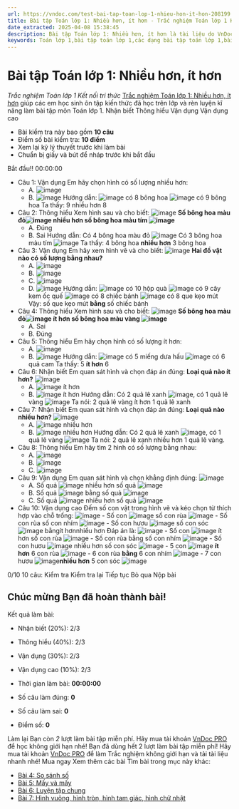 ```yaml
---
url: https://vndoc.com/test-bai-tap-toan-lop-1-nhieu-hon-it-hon-208199
title: Bài tập Toán lớp 1: Nhiều hơn, ít hơn - Trắc nghiệm Toán lớp 1 Kết nối tri thức - VnDoc.com
date_extracted: 2025-04-08 15:38:45
description: Bài tập Toán lớp 1: Nhiều hơn, ít hơn là tài liệu do VnDoc biên soạn theo chương trình của bộ sách Cánh Diều giúp các em học sinh lớp 1 ôn tập lại kiến thức đã được học trên lớp.
keywords: Toán lớp 1,bài tập toán lớp 1,các dạng bài tập toán lớp 1,bài tập ôn tập toán lớp 1,đề ôn tập toán lớp 1,giải bài tập toán lớp 1 nâng cao,đề thi học sinh giỏi Toán lớp 1,Toán 1 sách kết nối,bài tập toán lớp 1 sách kết nối tri thức,các số 6 7 8 9 10,số,10 kết nối,toán lớp 1 bài 1 kết nối tri thức,Bài tập Toán lớp 1 Nhiều hơn,ít hơn,trắc nghiệm toán lớp 1,trắc nghiệm nhiều hơn ít hơn lớp 1
---
```


# Bài tập Toán lớp 1: Nhiều hơn, ít hơn
 _Trắc nghiệm Toán lớp 1 Kết nối tri thức_
[Trắc nghiệm Toán lớp 1: Nhiều hơn, ít hơn](<https://vndoc.com/test-bai-tap-toan-lop-1-nhieu-hon-it-hon-208199>) giúp các em học sinh ôn tập kiến thức đã học trên lớp và rèn luyện kĩ năng làm bài tập môn Toán lớp 1.
Nhận biết Thông hiểu Vận dụng Vận dụng cao
  * Bài kiểm tra này bao gồm **10 câu**
  * Điểm số bài kiểm tra: **10 điểm**
  * Xem lại kỹ lý thuyết trước khi làm bài
  * Chuẩn bị giấy và bút để nháp trước khi bắt đầu

Bắt đầu\!\!
00:00:00
  * Câu 1:  Vận dụng
Em hãy chọn hình có số lượng nhiều hơn:
    * A. ![image](https://i.vdoc.vn/data/image/2024/09/14/trac-nghiem-toan-4-h112.png)
    * B. ![image](https://i.vdoc.vn/data/image/2024/09/14/trac-nghiem-toan-4-h113.png)
Hướng dẫn: 
![image](https://i.vdoc.vn/data/image/2024/09/14/trac-nghiem-toan-4-h112.png) có 8 bông hoa
![image](https://i.vdoc.vn/data/image/2024/09/14/trac-nghiem-toan-4-h113.png) có 9 bông hoa
Ta thấy: 9 nhiều hơn 8
  * Câu 2:  Thông hiểu
Xem hình sau và cho biết:
![image](https://i.vdoc.vn/data/image/2024/09/17/trac-nghiem-toan-4-h142.png)
**Số bông hoa màu đỏ![image](https://i.vdoc.vn/data/image/2024/09/17/trac-nghiem-toan-4-h143.png) nhiều hơn số bông hoa màu tím ![image](https://i.vdoc.vn/data/image/2024/09/17/trac-nghiem-toan-4-h145.png)**
    * A. Đúng 
    * B. Sai 
Hướng dẫn: 
Có 4 bông hoa màu đỏ ![image](https://i.vdoc.vn/data/image/2024/09/17/trac-nghiem-toan-4-h143.png)
Có 3 bông hoa màu tím ![image](https://i.vndoc.com/data/image/2024/09/17/trac-nghiem-toan-4-h145.png)
Ta thấy: 4 bông hoa **nhiều hơn** 3 bông hoa
  * Câu 3:  Vận dụng
Em hãy xem hình vẽ và cho biết:
![image](https://i.vdoc.vn/data/image/2024/09/17/trac-nghiem-toan-4-h134.png)
**Hai đồ vật nào có số lượng bằng nhau?**
    * A. ![image](https://i.vdoc.vn/data/image/2024/09/17/trac-nghiem-toan-4-h135.png)
    * B. ![image](https://i.vdoc.vn/data/image/2024/09/18/trac-nghiem-toan-4-h164.png)
    * C. ![image](https://i.vdoc.vn/data/image/2024/09/17/trac-nghiem-toan-4-h137.png)
    * D. ![image](https://i.vdoc.vn/data/image/2024/09/17/trac-nghiem-toan-4-h136.png)
Hướng dẫn: 
![image](https://i.vdoc.vn/data/image/2024/09/17/trac-nghiem-toan-4-h135.png) có 10 hộp quà
![image](https://i.vdoc.vn/data/image/2024/09/17/trac-nghiem-toan-4-h136.png) có 9 cây kem ốc quế
![image](https://i.vdoc.vn/data/image/2024/09/17/trac-nghiem-toan-4-h137.png) có 8 chiếc bánh
![image](https://i.vdoc.vn/data/image/2024/09/18/trac-nghiem-toan-4-h164.png) có 8 que kẹo mút
Vậy: số que kẹo mút **bằng** số chiếc bánh
  * Câu 4:  Thông hiểu
Xem hình sau và cho biết:
![image](https://i.vdoc.vn/data/image/2024/09/17/trac-nghiem-toan-4-h142.png)
**Số bông hoa màu đỏ![image](https://i.vdoc.vn/data/image/2024/09/17/trac-nghiem-toan-4-h143.png) ít hơn số bông hoa màu vàng ![image](https://i.vdoc.vn/data/image/2024/09/17/trac-nghiem-toan-4-h144.png)**
    * A. Sai 
    * B. Đúng 
  * Câu 5:  Thông hiểu
Em hãy chọn hình có số lượng ít hơn:
    * A. ![image](https://i.vdoc.vn/data/image/2024/09/13/trac-nghiem-toan-4-h105.png)
    * B. ![image](https://i.vdoc.vn/data/image/2024/09/13/trac-nghiem-toan-4-h106.png)
Hướng dẫn: 
![image](https://i.vdoc.vn/data/image/2024/09/13/trac-nghiem-toan-4-h105.png) có 5 miếng dưa hấu
![image](https://i.vdoc.vn/data/image/2024/09/13/trac-nghiem-toan-4-h106.png) có 6 quả cam
Ta thấy: 5 **ít hơn** 6
  * Câu 6:  Nhận biết
Em quan sát hình và chọn đáp án đúng: 
**Loại quả nào ít hơn?**
![image](https://i.vdoc.vn/data/image/2024/09/18/trac-nghiem-toan-4-h157.png)
    * A. ![image](https://i.vdoc.vn/data/image/2024/09/18/trac-nghiem-toan-4-h158.png) ít hơn 
    * B. ![image](https://i.vdoc.vn/data/image/2024/09/18/trac-nghiem-toan-4-h154.png) ít hơn 
Hướng dẫn: 
Có 2 quả lê xanh ![image](https://i.vdoc.vn/data/image/2024/09/18/trac-nghiem-toan-4-h154.png), có 1 quả lê vàng ![image](https://i.vdoc.vn/data/image/2024/09/18/trac-nghiem-toan-4-h158.png)
Ta nói: 2 quả lê vàng ít hơn 1 quả lê xanh
  * Câu 7:  Nhận biết
Em quan sát hình và chọn đáp án đúng:
**Loại quả nào nhiều hơn?**
![image](https://i.vdoc.vn/data/image/2024/09/18/trac-nghiem-toan-4-h157.png)
    * A. ![image](https://i.vdoc.vn/data/image/2024/09/18/trac-nghiem-toan-4-h158.png) nhiều hơn 
    * B. ![image](https://i.vdoc.vn/data/image/2024/09/18/trac-nghiem-toan-4-h154.png) nhiều hơn 
Hướng dẫn: 
Có 2 quả lê xanh ![image](https://i.vdoc.vn/data/image/2024/09/18/trac-nghiem-toan-4-h154.png), có 1 quả lê vàng ![image](https://i.vdoc.vn/data/image/2024/09/18/trac-nghiem-toan-4-h158.png)
Ta nói: 2 quả lê xanh nhiều hơn 1 quả lê vàng.
  * Câu 8:  Thông hiểu
Em hãy tìm 2 hình có số lượng bằng nhau:
    * A. ![image](https://i.vdoc.vn/data/image/2024/09/18/trac-nghiem-toan-4-h161.png)
    * B. ![image](https://i.vdoc.vn/data/image/2024/09/18/trac-nghiem-toan-4-h163.png)
    * C. ![image](https://i.vdoc.vn/data/image/2024/09/18/trac-nghiem-toan-4-h162.png)
  * Câu 9:  Vận dụng
Em quan sát hình và chọn khẳng định đúng:
![image](https://i.vdoc.vn/data/image/2024/09/18/trac-nghiem-toan-4-h159.png)
    * A. Số quả ![image](https://i.vdoc.vn/data/image/2024/09/18/trac-nghiem-toan-4-h153.png) nhiều hơn số quả ![image](https://i.vdoc.vn/data/image/2024/09/18/trac-nghiem-toan-4-h160.png)
    * B. Số quả ![image](https://i.vdoc.vn/data/image/2024/09/18/trac-nghiem-toan-4-h160.png) bằng số quả ![image](https://i.vdoc.vn/data/image/2024/09/18/trac-nghiem-toan-4-h153.png)
    * C. Số quả ![image](https://i.vdoc.vn/data/image/2024/09/18/trac-nghiem-toan-4-h160.png) nhiều hơn số quả ![image](https://i.vdoc.vn/data/image/2024/09/18/trac-nghiem-toan-4-h153.png)
  * Câu 10:  Vận dụng cao
Đếm số con vật trong hình vẽ và kéo chọn từ thích hợp vào chỗ trống:
![image](https://i.vdoc.vn/data/image/2024/09/17/trac-nghiem-toan-4-h129.png)
\- Số con ![image](https://i.vdoc.vn/data/image/2024/09/18/trac-nghiem-toan-4-h130.png) số con rùa ![image](https://i.vdoc.vn/data/image/2024/09/17/trac-nghiem-toan-4-h131.png)
\- Số con rùa  số con nhím ![image](https://i.vdoc.vn/data/image/2024/09/18/trac-nghiem-toan-4-h165.png)
\- Số con hươu ![image](https://i.vdoc.vn/data/image/2024/09/17/trac-nghiem-toan-4-h132.png) số con sóc ![image](https://i.vdoc.vn/data/image/2024/09/18/trac-nghiem-toan-4-h130.png)
bằngít hơnnhiều hơn
Đáp án là:
![image](/data/image/2024/09/17/trac-nghiem-toan-4-h129.png)
\- Số con ![image](/data/image/2024/09/18/trac-nghiem-toan-4-h130.png) ít hơn số con rùa ![image](/data/image/2024/09/17/trac-nghiem-toan-4-h131.png)
\- Số con rùa bằng số con nhím ![image](/data/image/2024/09/18/trac-nghiem-toan-4-h165.png)
\- Số con hươu ![image](/data/image/2024/09/17/trac-nghiem-toan-4-h132.png) nhiều hơn số con sóc ![image](/data/image/2024/09/18/trac-nghiem-toan-4-h130.png)
\- 5 con ![image](https://i.vdoc.vn/data/image/2024/09/18/trac-nghiem-toan-4-h130.png) **ít hơn** 6 con rùa ![image](https://i.vdoc.vn/data/image/2024/09/17/trac-nghiem-toan-4-h131.png)
\- 6 con rùa **bằng** 6 con nhím ![image](https://i.vdoc.vn/data/image/2024/09/18/trac-nghiem-toan-4-h165.png)
\- 7 con hươu ![image](https://i.vdoc.vn/data/image/2024/09/17/trac-nghiem-toan-4-h132.png)**nhiều hơn** 5 con sóc ![image](https://i.vdoc.vn/data/image/2024/09/18/trac-nghiem-toan-4-h130.png)

0/10
10 câu:
Kiểm tra Kiểm tra lại Tiếp tục Bỏ qua Nộp bài
## Chúc mừng Bạn đã hoàn thành bài\!
Kết quả làm bài:
  * Nhận biết \(20%\):
2/3
  * Thông hiểu \(40%\):
2/3
  * Vận dụng \(30%\):
2/3
  * Vận dụng cao \(10%\):
2/3

  * Thời gian làm bài:  **00:00:00**
  * Số câu làm đúng: **0**
  * Số câu làm sai: **0**
  * Điểm số: **0**

Làm lại
Bạn còn _2_ lượt làm bài tập miễn phí. Hãy mua tài khoản [VnDoc PRO](</pro>) để học không giới hạn nhé\!  Bạn đã dùng hết 2 lượt làm bài tập miễn phí\! Hãy mua tài khoản [VnDoc PRO](</pro>) để làm Trắc nghiệm không giới hạn và tải tài liệu nhanh nhé\!  Mua ngay
Xem thêm các bài Tìm bài trong mục này khác:
  * [Bài 4: So sánh số](</bai-tap-toan-lop-1-so-sanh-so-328568>)
  * [Bài 5: Mấy và mấy](</bai-tap-toan-lop-1-may-va-may-329086>)
  * [Bài 6: Luyện tập chung](</bai-tap-toan-lop-1-luyen-tap-chung-trang-38-330305>)
  * [Bài 7: Hình vuông, hình tròn, hình tam giác, hình chữ nhật](</bai-tap-toan-lop-1-hinh-vuong-hinh-tron-hinh-tam-giac-hinh-chu-nhat-kntt-330308>)

